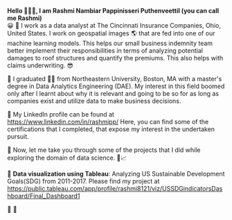 **Hello	:wave::wave::wave:, I am Rashmi Nambiar Pappinisseri Puthenveettil (you can call me Rashmi)**  
:grinning:
:large_blue_circle: I work as a data analyst at The Cincinnati Insurance Companies, Ohio, United States. I work on geospatial images :earth_americas: that are fed into one of our machine learning models. This helps our small business indemnity team better implement their responsibilities in terms of analyzing potential damages to roof structures and quantify the premiums. This also helps with claims underwriting.	:sunglasses:

:large_blue_circle: I graduated :woman_student: from Northeastern University, Boston, MA with a master's degree in Data Analytics Engineering (DAE). My interest in this field boomed only after I learnt about why it is relevant and going to be so for as long as companies exist and utilize data to make business decisions.

:large_blue_circle: My LinkedIn profile can be found at https://www.linkedin.com/in/rashmipp/ Here, you can find some of the certifications that I completed, that expose my interest in the undertaken pursuit.

:large_blue_circle: Now, let me take you through some of the projects that I did while exploring the domain of data science.	:flashlight::chart_with_upwards_trend:

:small_orange_diamond: **Data visualization using Tableau**: 
Analyzing US Sustainable Development Goals(SDG) from 2011-2017. Please find my project at https://public.tableau.com/app/profile/rashmi8121/viz/USSDGindicatorsDashboard/Final_Dashboard1 

:small_orange_diamond:
:small_orange_diamond:



